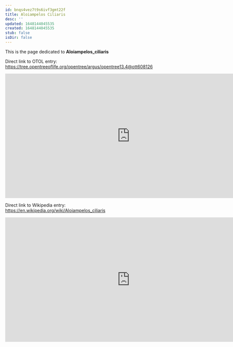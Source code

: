 ```yaml
---
id: bnqs4vez7t9s6ivf3gmt22f
title: Aloiampelos Ciliaris
desc: ''
updated: 1648144045535
created: 1648144045535
stub: false
isDir: false
---
```

This is the page dedicated to **Aloiampelos_ciliaris**


Direct link to OTOL entry: https://tree.opentreeoflife.org/opentree/argus/opentree13.4@ott608126



<html>
    <body>
    <iframe src="https://tree.opentreeoflife.org/opentree/argus/opentree13.4@ott608126"
    width="800" height="400" frameborder="0" allowfullscreen> </iframe>
    </body>
</html>
    


Direct link to Wikipedia entry: https://en.wikipedia.org/wiki/Aloiampelos_ciliaris



<html>
    <body>
    <iframe src="https://en.wikipedia.org/wiki/Aloiampelos_ciliaris"
    width="800" height="400" frameborder="0" allowfullscreen> </iframe>
    </body>
</html>
    
